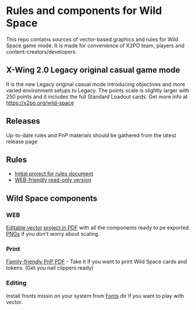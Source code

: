 # Rules and components for Wild Space

This repo contains sources of vector-based graphics and rules for Wild Space game mode.
It is made for convenience of X2PO team, players and content-creators/developers.

## X-Wing 2.0 Legacy original casual game mode

It is the new Legacy original casual mode introducing objectives and more varied environment setups to Legacy. The points scale is slightly larger with 250 points and it includes the full Standard Loadout cards.
Get more info at https://x2po.org/wild-space

## Releases

Up-to-date rules and PnP materials should be gathered from the latest release page

## Rules

- [Initial project for rules document](/Wild%20Space%20rules.ai)
- [WEB-friendly read-only version](/Wild%20Space%20rules.pdf)

## Wild Space components

### WEB

[Editable vector project in PDF](/Wild%20Space%20components.pdf) with all the components ready to pe exported.
[PNGs](/Wave%201%20PNG%20IMG/) if you don't worry about scaling.

### Print

[Family-friendly PnP PDF](/Wild%20Space%20Wave%201%20FF-PNP%20ready%20A4.pdf) - Take it if you want to print Wild Space cards and tokens. (Get you nail clippers ready)

### Editing

Install fronts missin on your system from [Fonts](/Fonts/) dir if you want to play with vector.
